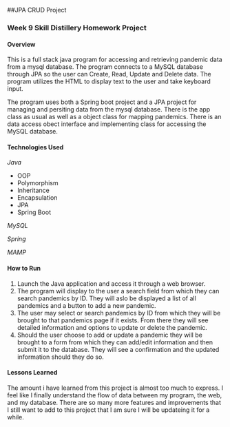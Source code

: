 ##JPA CRUD Project
### Week 9 Skill Distillery Homework Project

#### Overview
This is a full stack java program for accessing and retrieving pandemic data from a mysql database. The program connects to a MySQL database through JPA so the user can Create, Read, Update and Delete data.
The program utilizes the HTML to display text to the user and take keyboard input.

The program uses both a Spring boot project and a JPA project for managing and persiting data from the mysql database. There is the app class as usual as well as a object class for mapping pandemics. There is an data access obect interface and implementing class for accessing the MySQL database.

#### Technologies Used
_Java_
- OOP
- Polymorphism
- Inheritance
- Encapsulation
- JPA
- Spring Boot

_MySQL_

_Spring_

_MAMP_

#### How to Run
1. Launch the Java application and access it through a web browser.
2. The program will display to the user a search field from which they can search pandemics by ID. They will aslo be displayed a list of all pandemics and a button to add a new pandemic.
3. The user may select or search pandemics by ID from which they will be brought to that pandemics page if it exists. From there they will see detailed information and options to update or delete the pandemic.
4. Should the user choose to add or update a pandemic they will be brought to a form from which they can add/edit information and then submit it to the database. They will see a confirmation and the updated information should they do so.

#### Lessons Learned
The amount i have learned from this project is almost too much to express. I feel like I finally understand the flow of data between my program, the web, and my database. There are so many more features and improvements that I still want to add to this project that I am sure I will be updateing it for a while. 
